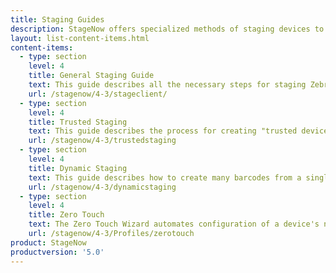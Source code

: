 ```yaml
---
title: Staging Guides
description: StageNow offers specialized methods of staging devices to align with organizational needs for efficiency, security and industry technologies.
layout: list-content-items.html
content-items:
  - type: section
    level: 4
    title: General Staging Guide
    text: This guide describes all the necessary steps for staging Zebra devices from start to finish. Start here to gain an understanding of the complete staging process. 
    url: /stagenow/4-3/stageclient/
  - type: section
    level: 4
    title: Trusted Staging
    text: This guide describes the process for creating "trusted devices," which uses security certificates to protect staged devices from unauthorized changes to device settings.  
    url: /stagenow/4-3/trustedstaging
  - type: section
    level: 4
    title: Dynamic Staging
    text: This guide describes how to create many barcodes from a single staging Profile, each of which can configure devices differently depending on variations of how and/or where the devices are to be used.
    url: /stagenow/4-3/dynamicstaging
  - type: section
    level: 4
    title: Zero Touch
    text: The Zero Touch Wizard automates configuration of a device's network settings to enable 'factory-fresh' or factory-reset devices to connect to the internet for access to Google Zero Touch servers, which perform Device Owner EMM Enrollment with no user interaction.
    url: /stagenow/4-3/Profiles/zerotouch
product: StageNow
productversion: '5.0'
---
```

 














